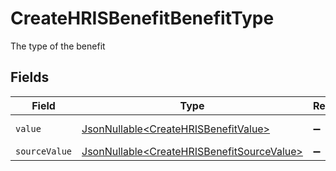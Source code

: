 # CreateHRISBenefitBenefitType

The type of the benefit


## Fields

| Field                                                                                                  | Type                                                                                                   | Required                                                                                               | Description                                                                                            |
| ------------------------------------------------------------------------------------------------------ | ------------------------------------------------------------------------------------------------------ | ------------------------------------------------------------------------------------------------------ | ------------------------------------------------------------------------------------------------------ |
| `value`                                                                                                | [JsonNullable\<CreateHRISBenefitValue>](../../models/components/CreateHRISBenefitValue.md)             | :heavy_minus_sign:                                                                                     | The type of the benefit                                                                                |
| `sourceValue`                                                                                          | [JsonNullable\<CreateHRISBenefitSourceValue>](../../models/components/CreateHRISBenefitSourceValue.md) | :heavy_minus_sign:                                                                                     | N/A                                                                                                    |